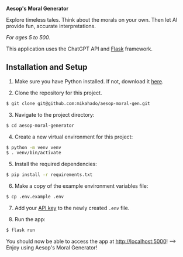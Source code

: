 **Aesop's Moral Generator** 

Explore timeless tales. Think about the morals on your own. Then let AI provide fun, accurate interpretations.

*For ages 5 to 500.*

This application uses the ChatGPT API and [Flask](https://flask.palletsprojects.com/en/2.0.x/) framework.

## Installation and Setup

1. Make sure you have Python installed. If not, download it [here](https://www.python.org/downloads/).

2. Clone the repository for this project.

```bash
$ git clone git@github.com:mikahado/aesop-moral-gen.git
```
3. Navigate to the project directory:

```bash
$ cd aesop-moral-generator
```
4. Create a new virtual environment for this project:

```bash
$ python -m venv venv
$ . venv/bin/activate
```
5. Install the required dependencies:

```bash
$ pip install -r requirements.txt
```
6. Make a copy of the example environment variables file:

```bash
$ cp .env.example .env
```
7. Add your [API key](https://beta.openai.com/account/api-keys) to the newly created `.env` file.

8. Run the app:

```bash
$ flask run
```

You should now be able to access the app at [http://localhost:5000](http://localhost:5000)!  --> Enjoy using Aesop's Moral Generator!
